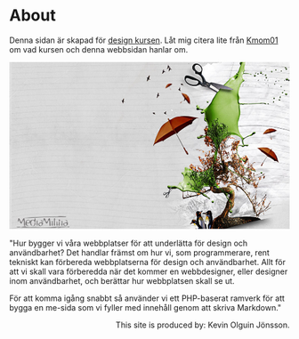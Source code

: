 About
==============================================

Denna sidan är skapad för [design kursen](http://dbwebb.se/design).
Låt mig citera lite från [Kmom01](https://dbwebb.se/kurser/design/kmom01) om vad kursen
och denna webbsidan hanlar om.

<img src="../htdocs/img/Designe_wallpaper.jpg" style=" width: 800px; height: 300px;">

"Hur bygger vi våra webbplatser för att underlätta för design och användbarhet? Det handlar främst om hur vi, som programmerare, rent tekniskt kan förbereda webbplatserna för design och användbarhet. Allt för att vi skall vara förberedda när det kommer en webbdesigner, eller designer inom användbarhet, och berättar hur webbplatsen skall se ut.

För att komma igång snabbt så använder vi ett PHP-baserat ramverk för att bygga en me-sida som vi fyller med innehåll genom att skriva Markdown."

<div style="float: right">
This site is produced by: Kevin Olguin Jönsson.
</div>
